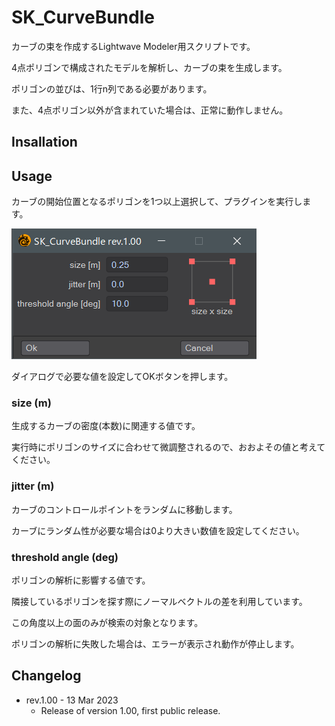 # SK_CurveBundle

カーブの束を作成するLightwave Modeler用スクリプトです。

4点ポリゴンで構成されたモデルを解析し、カーブの束を生成します。

ポリゴンの並びは、1行n列である必要があります。

また、4点ポリゴン以外が含まれていた場合は、正常に動作しません。

## Insallation

## Usage

カーブの開始位置となるポリゴンを1つ以上選択して、プラグインを実行します。

![Dialog](Images/SK_CurveBundle.png)

ダイアログで必要な値を設定してOKボタンを押します。

### size (m)

生成するカーブの密度(本数)に関連する値です。

実行時にポリゴンのサイズに合わせて微調整されるので、おおよその値と考えてください。

### jitter (m)

カーブのコントロールポイントをランダムに移動します。

カーブにランダム性が必要な場合は0より大きい数値を設定してください。

### threshold angle (deg)

ポリゴンの解析に影響する値です。

隣接しているポリゴンを探す際にノーマルベクトルの差を利用しています。

この角度以上の面のみが検索の対象となります。


ポリゴンの解析に失敗した場合は、エラーが表示され動作が停止します。


## Changelog

- rev.1.00 - 13 Mar 2023
    - Release of version 1.00, first public release.
